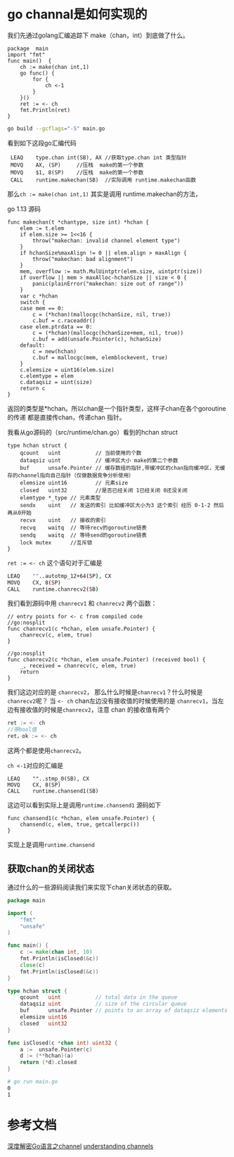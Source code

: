 # go channal是如何实现的

我们先通过golang汇编追踪下 make（chan，int）到底做了什么。

```golang
package  main
import "fmt"
func main()  {
	ch := make(chan int,1)
	go func() {
		for {
			ch <-1
		}
	}()
	ret := <- ch
	fmt.Println(ret)
}
```

```bash
go build --gcflags="-S" main.go
```

看到如下这段go汇编代码
```
 LEAQ    type.chan int(SB), AX //获取type.chan int 类型指针
 MOVQ    AX, (SP)     //压栈  make的第一个参数
 MOVQ    $1, 8(SP)    //压栈  make的第一个参数
 CALL    runtime.makechan(SB)  //实际调用 runtime.makechan函数
```

那么`ch := make(chan int,1)` 其实是调用 runtime.makechan的方法，

go 1.13 源码

```golang
func makechan(t *chantype, size int) *hchan {
	elem := t.elem
	if elem.size >= 1<<16 {
		throw("makechan: invalid channel element type")
	}
	if hchanSize%maxAlign != 0 || elem.align > maxAlign {
		throw("makechan: bad alignment")
	}
	mem, overflow := math.MulUintptr(elem.size, uintptr(size))
	if overflow || mem > maxAlloc-hchanSize || size < 0 {
		panic(plainError("makechan: size out of range"))
	}
	var c *hchan
	switch {
	case mem == 0:
		c = (*hchan)(mallocgc(hchanSize, nil, true))
		c.buf = c.raceaddr()
	case elem.ptrdata == 0:
		c = (*hchan)(mallocgc(hchanSize+mem, nil, true))
		c.buf = add(unsafe.Pointer(c), hchanSize)
	default:
		c = new(hchan)
		c.buf = mallocgc(mem, elemblockevent, true)
	}
	c.elemsize = uint16(elem.size)
	c.elemtype = elem
	c.dataqsiz = uint(size)
	return c
}
```

返回的类型是*hchan。所以chan是一个指针类型，这样子chan在各个goroutine的传递
都是直接传chan，传递chan 指针。

我看从go源码的（src/runtime/chan.go）看到的hchan struct
```golang
type hchan struct {
	qcount   uint           // 当前使用的个数
	dataqsiz uint           // 缓冲区大小 make的第二个参数
	buf      unsafe.Pointer // 缓存数组的指针,带缓冲区的chan指向缓冲区，无缓存的channel指向自己指针（仅做数据竞争分析使用）
	elemsize uint16         // 元素size
	closed   uint32         //是否已经关闭 1已经关闭 0还没关闭
	elemtype *_type // 元素类型
	sendx    uint   // 发送的索引 比如缓冲区大小为3 这个索引 经历 0-1-2 然后再从0开始
	recvx    uint   // 接收的索引 
	recvq    waitq  // 等待recv的goroutine链表
	sendq    waitq  // 等待send的goroutine链表
	lock mutex      //互斥锁
}
```

`ret := <- ch` 这个语句对于汇编是
```bash
LEAQ    ""..autotmp_12+64(SP), CX
MOVQ    CX, 8(SP)
CALL    runtime.chanrecv2(SB)
```

我们看到源码中用 `chanrecv1` 和 `chanrecv2` 两个函数：
```golang
// entry points for <- c from compiled code
//go:nosplit
func chanrecv1(c *hchan, elem unsafe.Pointer) {
	chanrecv(c, elem, true)
}

//go:nosplit
func chanrecv2(c *hchan, elem unsafe.Pointer) (received bool) {
	_, received = chanrecv(c, elem, true)
	return
}
```
我们这边对应的是 `chanrecv2`， 那么什么时候是`chanrecv1`？什么时候是`chanrecv2`呢？
当  `<- ch` chan左边没有接收值的时候使用的是 `chanrecv1`，当左边有接收值的时候是`chanrecv2`，注意 chan 的接收值有两个
```go
ret := <- ch
//带bool值
ret，ok := <- ch
```
这两个都是使用`chanrecv2`。



`ch <-1`对应的汇编是
```
LEAQ    ""..stmp_0(SB), CX
MOVQ    CX, 8(SP)
CALL    runtime.chansend1(SB)
```
这边可以看到实际上是调用`runtime.chansend1` 源码如下
```golang
func chansend1(c *hchan, elem unsafe.Pointer) {
	chansend(c, elem, true, getcallerpc())
}
```
实现上是调用`runtime.chansend`



## 获取chan的关闭状态

通过什么的一些源码阅读我们来实现下chan关闭状态的获取。

```go
package main

import (
	"fmt"
	"unsafe"
)

func main() {
	c := make(chan int, 10)
	fmt.Println(isClosed(&c))
	close(c)
	fmt.Println(isClosed(&c))
}

type hchan struct {
	qcount   uint           // total data in the queue
	dataqsiz uint           // size of the circular queue
	buf      unsafe.Pointer // points to an array of dataqsiz elements
	elemsize uint16
	closed   uint32
}

func isClosed(c *chan int) uint32 {
	a :=  unsafe.Pointer(c)
	d := (**hchan)(a)
	return (*d).closed
}
```

```bash
# go run main.go
0
1
```

# 参考文档
[深度解密Go语言之channel](https://www.cnblogs.com/qcrao-2018/p/11220651.html#%E6%8E%A5%E6%94%B6)
[understanding channels](https://speakerd.s3.amazonaws.com/presentations/10ac0b1d76a6463aa98ad6a9dec917a7/GopherCon_v10.0.pdf)